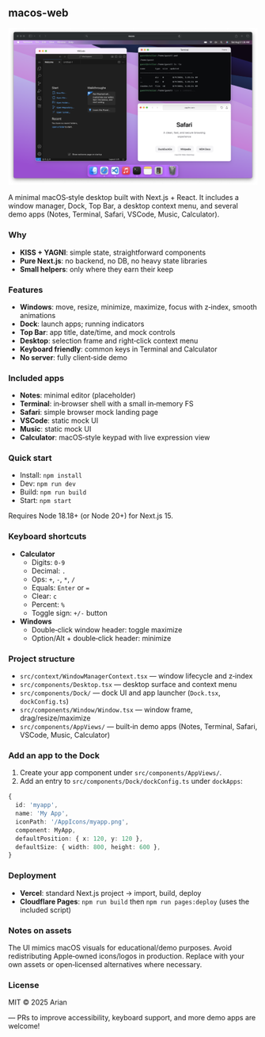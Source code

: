## macos-web

<p align="center">
  <img src="images/image.png" alt="macOS Web Desktop preview" width="900" />
</p>

A minimal macOS‑style desktop built with Next.js + React. It includes a window manager, Dock, Top Bar, a desktop context menu, and several demo apps (Notes, Terminal, Safari, VSCode, Music, Calculator).

### Why
- **KISS + YAGNI**: simple state, straightforward components
- **Pure Next.js**: no backend, no DB, no heavy state libraries
- **Small helpers**: only where they earn their keep

### Features
- **Windows**: move, resize, minimize, maximize, focus with z‑index, smooth animations
- **Dock**: launch apps; running indicators
- **Top Bar**: app title, date/time, and mock controls
- **Desktop**: selection frame and right‑click context menu
- **Keyboard friendly**: common keys in Terminal and Calculator
- **No server**: fully client‑side demo

### Included apps
- **Notes**: minimal editor (placeholder)
- **Terminal**: in‑browser shell with a small in‑memory FS
- **Safari**: simple browser mock landing page
- **VSCode**: static mock UI
- **Music**: static mock UI
- **Calculator**: macOS‑style keypad with live expression view

### Quick start
- Install: `npm install`
- Dev: `npm run dev`
- Build: `npm run build`
- Start: `npm start`

Requires Node 18.18+ (or Node 20+) for Next.js 15.

### Keyboard shortcuts
- **Calculator**
  - Digits: `0-9`
  - Decimal: `.`
  - Ops: `+`, `-`, `*`, `/`
  - Equals: `Enter` or `=`
  - Clear: `c`
  - Percent: `%`
  - Toggle sign: `+/-` button
- **Windows**
  - Double‑click window header: toggle maximize
  - Option/Alt + double‑click header: minimize

### Project structure
- `src/context/WindowManagerContext.tsx` — window lifecycle and z‑index
- `src/components/Desktop.tsx` — desktop surface and context menu
- `src/components/Dock/` — dock UI and app launcher (`Dock.tsx`, `dockConfig.ts`)
- `src/components/Window/Window.tsx` — window frame, drag/resize/maximize
- `src/components/AppViews/` — built‑in demo apps (Notes, Terminal, Safari, VSCode, Music, Calculator)

### Add an app to the Dock
1) Create your app component under `src/components/AppViews/`.
2) Add an entry to `src/components/Dock/dockConfig.ts` under `dockApps`:

```ts
{
  id: 'myapp',
  name: 'My App',
  iconPath: '/AppIcons/myapp.png',
  component: MyApp,
  defaultPosition: { x: 120, y: 120 },
  defaultSize: { width: 800, height: 600 },
}
```

### Deployment
- **Vercel**: standard Next.js project → import, build, deploy
- **Cloudflare Pages**: `npm run build` then `npm run pages:deploy` (uses the included script)

### Notes on assets
The UI mimics macOS visuals for educational/demo purposes. Avoid redistributing Apple‑owned icons/logos in production. Replace with your own assets or open‑licensed alternatives where necessary.

### License
MIT © 2025 Arian

— PRs to improve accessibility, keyboard support, and more demo apps are welcome!
